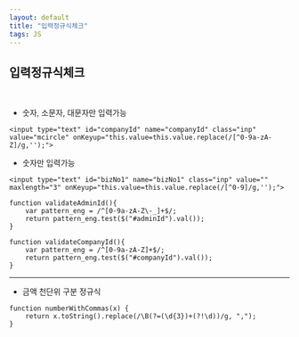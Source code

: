 ```yaml
---
layout: default
title: "입력정규식체크"
tags: JS
---
```


입력정규식체크
---------------

<br>

- 숫자, 소문자, 대문자만 입력가능

```
<input type="text" id="companyId" name="companyId" class="inp" value="mcircle" onKeyup="this.value=this.value.replace(/[^0-9a-zA-Z]/g,'');">
```

- 숫자만 입력가능

```
<input type="text" id="bizNo1" name="bizNo1" class="inp" value="" maxlength="3" onKeyup="this.value=this.value.replace(/[^0-9]/g,'');">
```


```
function validateAdminId(){
	var pattern_eng = /^[0-9a-zA-Z\-_]+$/;	
	return pattern_eng.test($("#adminId").val());
}

function validateCompanyId(){
	var pattern_eng = /^[0-9a-zA-Z]+$/;	
	return pattern_eng.test($("#companyId").val());
}
```

----------------------
- 금액 천단위 구분 정규식

```
function numberWithCommas(x) {
    return x.toString().replace(/\B(?=(\d{3})+(?!\d))/g, ",");
}
```